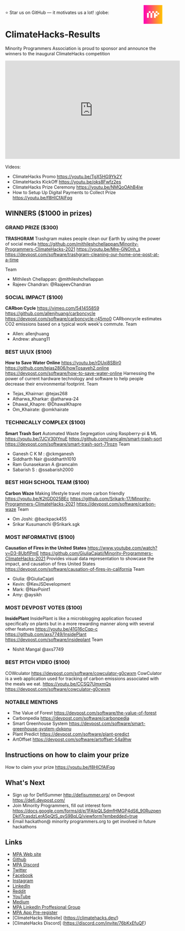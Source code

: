 
<a href="https://minorityprogrammers.com/">
    <img src="https://github.com/MinorityProgrammers/graphics/blob/master/MPA-Exec.png?raw=true" alt="MPA Logo logo" title="MPA Research" align="right" height="60" />
</a>

:star: Star us on GitHub — it motivates us a lot!
:globe:
# ClimateHacks-Results
Minority Programmers Association is proud to sponsor and announce the winners to the inaugural ClimateHacks competition


<iframe width="560" height="315" src="https://www.youtube.com/embed/NMQoOAhB4iw" title="YouTube video player" frameborder="0" allow="accelerometer; autoplay; clipboard-write; encrypted-media; gyroscope; picture-in-picture" allowfullscreen></iframe>

Videos: 
* ClimateHacks Promo https://youtu.be/TgX5HG9Yk2Y
* ClimateHacks KickOff https://youtu.be/oks8Fwfz2es
* ClimateHacks Prize Ceremony https://youtu.be/NMQoOAhB4iw
* How to Setup Up Digital Payments to Collect Prize https://youtu.be/f8HlCfAIFqg

## WINNERS ($1000 in prizes)

### GRAND PRIZE ($300)
**TRASHGRAM**
Trashgram makes people clean our Earth by using the power of social media
https://github.com/mithileshchellappan/Minority-Programmers-ClimateHacks-2021
https://youtu.be/Mre-GNOnh_s
https://devpost.com/software/trashgram-cleaning-our-home-one-post-at-a-time

Team
* Mithilesh Chellappan: @mithileshchellappan
* Rajeev Chandran: @RaajeevChandran


### SOCIAL IMPACT ($100)
**CARbon Cycle**
https://vimeo.com/541455859
https://github.com/allenjhuang/carboncycle
https://devpost.com/software/carboncycle-r45mo0
CARboncycle estimates CO2 emissions based on a typical work week's commute.
Team
* Allen: allenjhuang
* Andrew: ahuang11

### BEST UI/UX ($100)
**How to Save Water Online**
https://youtu.be/rDUxi8SBir0
https://github.com/tejas2806/howTosaveh2.online
https://devpost.com/software/how-to-save-water-online
Harnessing the power of current hardware technology and software to help people decrease their environmental footprint.
Team
* Tejas_Khairnar: @tejas268
* Atharwa_Kharkar: @atharwa-24
* Dhawal_Khapre: @DhawalKhapre
* Om_Khairate: @omkhairate

### TECHNICALLY COMPLEX ($100)
**Smart Trash Sort**
Automated Waste Segregation using Raspberry-pi & ML
https://youtu.be/7JCV30IYnuE
https://github.com/ramcalm/smart-trash-sort
https://devpost.com/software/smart-trash-sort-71rozn
Team
*  Ganesh C K M : @ckmganesh
*  Siddharth Nair @siddharth1010
*  Ram Gunasekaran A @ramcalm
*  Sabarish S : @ssabarish2000

### BEST HIGH SCHOOL TEAM ($100)
**Carbon Waze**
Making lifestyle travel more carbon friendly
https://youtu.be/K2tGD025BEc
https://github.com/Srikark-17/Minority-Programmers-ClimateHacks-2021
https://devpost.com/software/carbon-waze
Team
* Om Joshi: @backpack455
* Srikar Kusumanchi @Srikark.sgk

### MOST INFORMATIVE ($100)
**Causation of Fires in the United States**
https://www.youtube.com/watch?v=D3-8UbfIPmE
https://github.com/GiuliaCajati/Minority-Programmers-ClimateHacks-2021
Provides visual data representation to showcase the impact, and causation of fires United States
https://devpost.com/software/causation-of-fires-in-california
Team
* Giulia: @GiuliaCajati
* Kevin: @KevJSDevelopment
* Mark: @NavPoint1
* Amy: @aysikh
### MOST DEVPOST VOTES ($100)
**InsidePlant**
InsidePlant is like a microblogging application focused specifically on plants but in a more rewarding manner along with several other features 
https://youtu.be/41G16cCqp-c
https://github.com/axs7749/InsidePlant
https://devpost.com/software/insideplant
Team
* Nishit Mangal  @axs7749
### BEST PITCH VIDEO ($100)
COWculator https://devpost.com/software/cowculator-g0cwxm
CowCulator is a web application used for tracking of carbon emissions associated with the meals we eat.
https://youtu.be/CCSQ7UmxmQs
https://devpost.com/software/cowculator-g0cwxm


### NOTABLE MENTIONS
* The Value of Forest https://devpost.com/software/the-value-of-forest
* Carbonpedia https://devpost.com/software/carbonpedia
* Smart Greenhouse System https://devpost.com/software/smart-greenhouse-system-dxkpnu
* Plant Predict https://devpost.com/software/plant-predict
* ArtOffset https://devpost.com/software/artoffset-54a9hw
## Instructions on how to claim your prize
How to claim your prize https://youtu.be/f8HlCfAIFqg

## What's Next
* Sign up for DefiSummer http://defisummer.org/ on Devpost https://defi.devpost.com/
* Join Minority Programmers, fill out interest form https://docs.google.com/forms/d/e/1FAIpQLSdmfHMGP4dS6_90RuzpenDkif7casdzLerA5pQtS_qvS9BqLQ/viewform?embedded=true
* Email hackathon@ minority programmers.org to get involved in future hackathons


## Links

* [MPA Web site](http://minorityprogrammers.com/)
* [Github](https://github.com/MinorityProgrammers)
* [MPA Discord](https://discord.gg/zGBrEd7UCn)
* [Twitter](https://twitter.com/minorityprogram)
* [Facebook](https://www.facebook.com/MinorityProgrammers)
* [Instagram](https://www.instagram.com/minorityprogrammers/)
* [LinkedIn](https://linkedin.com/company/minority-programmers/)
* [Reddit](https://www.reddit.com/r/MinorityProgrammers)
* [YouTube](https://youtube.com/c/minorityprogrammers)
* [Medium](https://medium.com/@minorityprogrammers)
* [MPA LinkedIn Proffesional Group](https://www.linkedin.com/groups/8943830/)
* [MPA App Pre-register](https://minorityprogrammers.com/register)
* [ClimateHacks Website] (https://climatehacks.dev/)
* [ClimateHacks Discord] (https://discord.com/invite/76bKxEfuQF)

